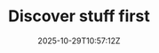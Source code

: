 ---
title: Discover stuff first
description: Find stuff out before you even begin to plan. Save time and pain later by discovering everything you can up front.
layout: page.njk
jumbotron: |
  Find things out first of all, before you even start thinking about a plan let alone getting to work.

  Save time and pain later on by discovering as much as you can up front.
date: 2025-10-29T10:57:12Z
pending: true
tags:
  - '#handbookDelivery'
eleventyNavigation:
  key: Discover stuff first
  parent: Getting things done
  root: Handbook
  order: 10
---